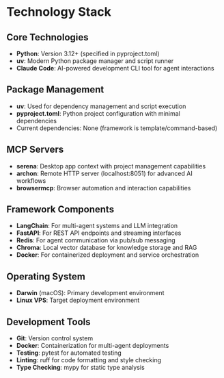 # Technology Stack

## Core Technologies
- **Python**: Version 3.12+ (specified in pyproject.toml)
- **uv**: Modern Python package manager and script runner
- **Claude Code**: AI-powered development CLI tool for agent interactions

## Package Management
- **uv**: Used for dependency management and script execution
- **pyproject.toml**: Python project configuration with minimal dependencies
- Current dependencies: None (framework is template/command-based)

## MCP Servers
- **serena**: Desktop app context with project management capabilities
- **archon**: Remote HTTP server (localhost:8051) for advanced AI workflows
- **browsermcp**: Browser automation and interaction capabilities

## Framework Components
- **LangChain**: For multi-agent systems and LLM integration
- **FastAPI**: For REST API endpoints and streaming interfaces
- **Redis**: For agent communication via pub/sub messaging
- **Chroma**: Local vector database for knowledge storage and RAG
- **Docker**: For containerized deployment and service orchestration

## Operating System
- **Darwin** (macOS): Primary development environment
- **Linux VPS**: Target deployment environment

## Development Tools
- **Git**: Version control system
- **Docker**: Containerization for multi-agent deployments
- **Testing**: pytest for automated testing
- **Linting**: ruff for code formatting and style checking
- **Type Checking**: mypy for static type analysis